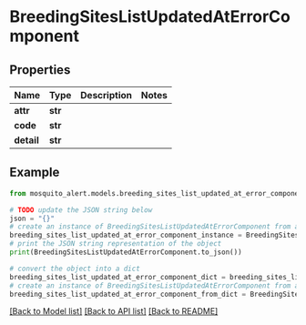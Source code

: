 # BreedingSitesListUpdatedAtErrorComponent


## Properties

Name | Type | Description | Notes
------------ | ------------- | ------------- | -------------
**attr** | **str** |  | 
**code** | **str** |  | 
**detail** | **str** |  | 

## Example

```python
from mosquito_alert.models.breeding_sites_list_updated_at_error_component import BreedingSitesListUpdatedAtErrorComponent

# TODO update the JSON string below
json = "{}"
# create an instance of BreedingSitesListUpdatedAtErrorComponent from a JSON string
breeding_sites_list_updated_at_error_component_instance = BreedingSitesListUpdatedAtErrorComponent.from_json(json)
# print the JSON string representation of the object
print(BreedingSitesListUpdatedAtErrorComponent.to_json())

# convert the object into a dict
breeding_sites_list_updated_at_error_component_dict = breeding_sites_list_updated_at_error_component_instance.to_dict()
# create an instance of BreedingSitesListUpdatedAtErrorComponent from a dict
breeding_sites_list_updated_at_error_component_from_dict = BreedingSitesListUpdatedAtErrorComponent.from_dict(breeding_sites_list_updated_at_error_component_dict)
```
[[Back to Model list]](../README.md#documentation-for-models) [[Back to API list]](../README.md#documentation-for-api-endpoints) [[Back to README]](../README.md)


